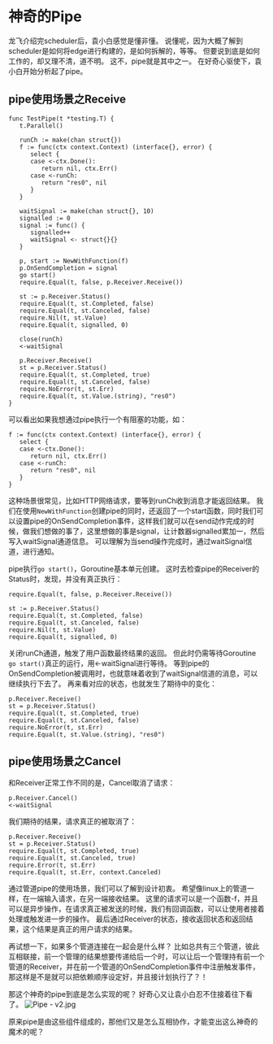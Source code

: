 # 神奇的Pipe

龙飞介绍完scheduler后，袁小白感觉是懂非懂。
说懂呢，因为大概了解到scheduler是如何将edge进行构建的，是如何拆解的，等等。
但要说到底是如何工作的，却又理不清，道不明。
这不，pipe就是其中之一。
在好奇心驱使下，袁小白开始分析起了pipe。

## pipe使用场景之Receive
```golang
func TestPipe(t *testing.T) {
   t.Parallel()

   runCh := make(chan struct{})
   f := func(ctx context.Context) (interface{}, error) {
      select {
      case <-ctx.Done():
         return nil, ctx.Err()
      case <-runCh:
         return "res0", nil
      }
   }

   waitSignal := make(chan struct{}, 10)
   signalled := 0
   signal := func() {
      signalled++
      waitSignal <- struct{}{}
   }

   p, start := NewWithFunction(f)
   p.OnSendCompletion = signal
   go start()
   require.Equal(t, false, p.Receiver.Receive())

   st := p.Receiver.Status()
   require.Equal(t, st.Completed, false)
   require.Equal(t, st.Canceled, false)
   require.Nil(t, st.Value)
   require.Equal(t, signalled, 0)

   close(runCh)
   <-waitSignal

   p.Receiver.Receive()
   st = p.Receiver.Status()
   require.Equal(t, st.Completed, true)
   require.Equal(t, st.Canceled, false)
   require.NoError(t, st.Err)
   require.Equal(t, st.Value.(string), "res0")
}
```
可以看出如果我想通过pipe执行一个有阻塞的功能，如：
```golang
f := func(ctx context.Context) (interface{}, error) {
   select {
   case <-ctx.Done():
      return nil, ctx.Err()
   case <-runCh:
      return "res0", nil
   }
}
```
这种场景很常见，比如HTTP网络请求，要等到runCh收到消息才能返回结果。
我们在使用`NewWithFunction`创建pipe的同时，还返回了一个start函数，同时我们可以设置pipe的OnSendCompletion事件，这样我们就可以在send动作完成的时候，做我们想做的事了，这里想做的事是signal，让计数器signalled累加一，然后写入waitSignal通道信息。
可以理解为当send操作完成时，通过waitSignal信道，进行通知。

pipe执行`go start()`，Goroutine基本单元创建。
这时去检查pipe的Receiver的Status时，发现，并没有真正执行：
```golang
require.Equal(t, false, p.Receiver.Receive())

st := p.Receiver.Status()
require.Equal(t, st.Completed, false)
require.Equal(t, st.Canceled, false)
require.Nil(t, st.Value)
require.Equal(t, signalled, 0)
```
关闭runCh通道，触发了用户函数最终结果的返回。
但此时仍需等待Goroutine `go start()`真正的运行，用<-waitSignal进行等待。
等到pipe的OnSendCompletion被调用时，也就意味着收到了waitSignal信道的消息，可以继续执行下去了。
再来看对应的状态，也就发生了期待中的变化：
```golang
p.Receiver.Receive()
st = p.Receiver.Status()
require.Equal(t, st.Completed, true)
require.Equal(t, st.Canceled, false)
require.NoError(t, st.Err)
require.Equal(t, st.Value.(string), "res0")
```

## pipe使用场景之Cancel
和Receiver正常工作不同的是，Cancel取消了请求：
```golang
p.Receiver.Cancel()
<-waitSignal
```
我们期待的结果，请求真正的被取消了：
```golang
p.Receiver.Receive()
st = p.Receiver.Status()
require.Equal(t, st.Completed, true)
require.Equal(t, st.Canceled, true)
require.Error(t, st.Err)
require.Equal(t, st.Err, context.Canceled)
```

通过管道pipe的使用场景，我们可以了解到设计初衷。
希望像linux上的管道一样，在一端输入请求，在另一端接收结果。
这里的请求可以是一个函数-f，并且可以是异步操作，在请求真正被发送的时候，我们有回调函数，可以让使用者接着处理或触发进一步的操作。
最后通过Receiver的状态，接收返回状态和返回结果，这个结果是真正的用户请求的结果。

再试想一下，如果多个管道连接在一起会是什么样？
比如总共有三个管道，彼此互相联接，前一个管理的结果想要传递给后一个时，可以让后一个管理持有前一个管道的Receiver，并在前一个管道的OnSendCompletion事件中注册触发事件，那这样是不是就可以把依赖顺序设定好，并且接计划执行了？！

那这个神奇的pipe到底是怎么实现的呢？
好奇心又让袁小白忍不住接着往下看了。
![Pipe - v2.jpg](https://p9-juejin.byteimg.com/tos-cn-i-k3u1fbpfcp/867c05326c4d40deb9c417165c2039b5~tplv-k3u1fbpfcp-watermark.image?)

原来pipe是由这些组件组成的，那他们又是怎么互相协作，才能变出这么神奇的魔术的呢？
